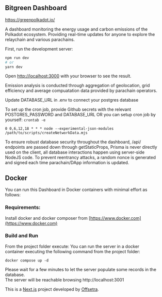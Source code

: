 ## Bitgreen Dashboard

https://greenpolkadot.io/

A dashboard monitoring the energy usage and carbon emissions of the Polkadot ecosystem. Providing real-time updates for anyone to explore the relaychain and various parachains.

First, run the development server:

```bash
npm run dev
# or
yarn dev
```

Open [http://localhost:3000](http://localhost:3000) with your browser to see the result.

Emission analysis is conducted through aggregation of geolocation, grid efficiency and average compuatation data provided by parachain operators.

Update DATABASE_URL in .env to connect your postgres database

To set up the cron job, provide Github secrets with the relevant POSTGRES_PASSWORD and DATABASE_URL
OR you can setup cron job by yourself:
`crontab -e`
```
0 0,6,12,18 * * * node --experimental-json-modules /path/to/scripts/createNetworkData.mjs
```

To ensure robust database security throughout the dashboard, /api/ endpoints are passed down through getStaticProps, Prisma is never directly used on the client, all database interactions happen using server-side NodeJS code. To prevent reentrancy attacks, a random nonce is generated and signed each time parachain/DApp information is updated.

## Docker

You can run this Dashboard in  Docker containers with minimal effort as follows:  

### Requirements:  
Install docker and docker composer from [https://www.docker.com](https://www.docker.com)  

### Build and Run  
From the project folder execute: 
You can run the server in a docker container executing the following command from the
project folder:  

```
docker compose up -d
```
Please wait for a few minutes to let the server populate some records in the
database.  
The server will be reachable browsing http://localhost:3001   

  
This is a [Next.js](https://nextjs.org/) project developed by [Offsetra](https://offsetra.com/).


